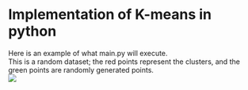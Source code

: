 # Implementation of K-means in python
Here is an example of what main.py will execute.    
This is a random dataset; the red points represent the clusters, and the green points are randomly generated points.    
![](https://lh3.googleusercontent.com/gHk7hZ0IcsHVKrqOQknBaB0K60ux4YUQcpteSkfDp0rKW2yAvEj7jxRRndasObA2QDbJyPU2fFHSa5RI851981CDUy3h84uWNtUWJkR9gjif3oU-3ojiRYOv2TwZx03pJS1b3OT9_oiv_FVHE8Swzhjp1j7VrxEc38m3jdH__KnV_wlpw-yb5ngPW-1wJy8OQ8n4Z6DreLgDtu6tc5xIHP8X-DmHnpQCsgkRdiVFbsQv-Xkir-l6WqOenGAg3h6U6D8Fp-IXKZkEXhsdQxRDtDww2urkIoCb19qiihriS_QmMdnn9ENJeoWK7FzPfqDA6GE3rLsPCcFDR1slosofheMYOkA5YRvqRIjebK1BtNhNAC_XDDJJGgMh6kEiwinVL21cVAunllFRGX2aLJ55EpJnLKU4sAukKmB2f5tA4E8MHaiZRceNc3-BYd9Cl9u7jjJEnXh9EkiYbK-MdU6gRXXSTw1x8EPK16Qd1juNHp6JisRu4RRiCrjxgBnES0hCwgG2hZpZEFWOI6-NOFqD6pEcOJQP1hLJ-LRxAspGBhOBoYbqSyYeirnKW_etfcHuXYA3M-96djwX93klvuSLfsO7cpNLc56Qiex8bCXWDL_pfyuAZmy4Dyfai5Bx8vOQMDQ900OCZIyIXUkabffDhAffkVz38BQp5godOvUXLk1Ck5sKqrFQynPC3omSawlmzpB6v11v7gk2xNEQBhmP00Yp=w640-h480-no?authuser=0)
